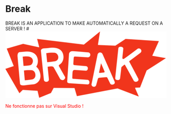 # Break
BREAK IS AN APPLICATION TO MAKE AUTOMATICALLY A REQUEST ON A SERVER !
#<img alt="Break" title="Break" src="img/break.png"/>
<p style="color: Red">Ne fonctionne pas sur Visual Studio !</p>
